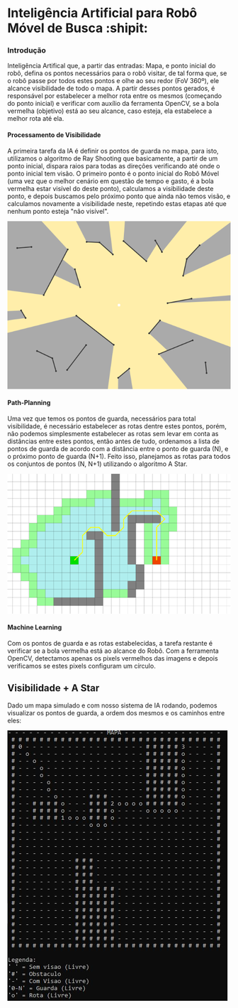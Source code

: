 # Inteligência Artificial para Robô Móvel de Busca :shipit:

### Introdução
Inteligência Artifical que, a partir das entradas: Mapa, e ponto inicial do robô, defina os pontos necessários para o robô visitar, de tal forma que, se o robô passe por todos estes pontos e olhe ao seu redor (FoV 360º), ele alcance visibilidade de todo o mapa. A partir desses pontos gerados, é responsável por estabelecer a melhor rota entre os mesmos (começando do ponto inicial) e verificar com auxílio da ferramenta OpenCV, se a bola vermelha (objetivo) está ao seu alcance, caso esteja, ela estabelece a melhor rota até ela.

#### Processamento de Visibilidade
A primeira tarefa da IA é definir os pontos de guarda no mapa, para isto, utilizamos o algoritmo de Ray Shooting que basicamente, a partir de um ponto inicial, dispara raios para todas as direções verificando até onde o ponto inicial tem visão. O primeiro ponto é o ponto inicial do Robô Móvel (uma vez que o melhor cenário em questão de tempo e gasto, é a bola vermelha estar visível do deste ponto), calculamos a visibilidade deste ponto, e depois buscamos pelo próximo ponto que ainda não temos visão, e calculamos novamente a visibilidade neste, repetindo estas etapas até que nenhum ponto esteja "não visível". 

![](/img/visibilidade.png)

#### Path-Planning
Uma vez que temos os pontos de guarda, necessários para total visibilidade, é necessário estabelecer as rotas dentre estes pontos, porém, não podemos simplesmente estabelecer as rotas sem levar em conta as distâncias entre estes pontos, então antes de tudo, ordenamos a lista de pontos de guarda de acordo com a distância entre o ponto de guarda (N), e o próximo ponto de guarda (N+1). Feito isso, planejamos as rotas para todos os conjuntos de pontos (N, N+1) utilizando o algoritmo A Star.

![](/img/astar.gif)

#### Machine Learning
Com os pontos de guarda e as rotas estabelecidas, a tarefa restante é verificar se a bola vermelha está ao alcance do Robô. Com a ferramenta OpenCV, detectamos apenas os pixels vermelhos das imagens e depois verificamos se estes pixels configuram um círculo.

## Visibilidade + A Star
Dado um mapa simulado e com nosso sistema de IA rodando, podemos visualizar os pontos de guarda, a ordem dos mesmos e os caminhos entre eles:

![](/img/output.jpg)
